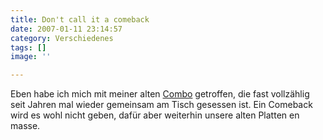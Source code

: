 ```yaml
---
title: Don't call it a comeback
date: 2007-01-11 23:14:57
category: Verschiedenes
tags: []
image: ''

---
```


Eben habe ich mich mit meiner alten [Combo](http://www.boarshill-no1.de) getroffen, die fast vollzählig seit Jahren mal wieder gemeinsam am Tisch gesessen ist. Ein Comeback wird es wohl nicht geben, dafür aber weiterhin unsere alten Platten en masse.
